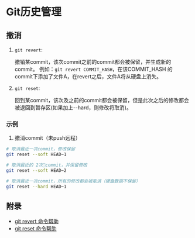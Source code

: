 # Git历史管理

## 撤消

1. `git revert`:

   撤销某commit，该次commit之前的commit都会被保留，并生成新的commit。
   例如：`git revert COMMIT_HASH`，在该COMMIT_HASH 的 commit下添加了文件A，在revert之后，文件A将从硬盘上消失。

2. `git reset`:

   回到某commit，该次及之前的commit都会被保留，但是此次之后的修改都会被退回到暂存区(如果加上--hard，则修改将取消)。

### 示例

1. 撤消commit（未push远程）

```bash
# 取消最近一次commit，修改保留
git reset --soft HEAD~1

# 取消最近的 2次commit，并保留修改
git reset --soft HEAD~2

# 取消最近一次commit，所有的修改都会被取消（硬盘数据不保留）
git reset --hard HEAD~1
```

## 附录

  - [git revert 命令帮助](https://git-scm.com/docs/git-revert)
  - [git reset 命令帮助](https://git-scm.com/docs/git-reset)
